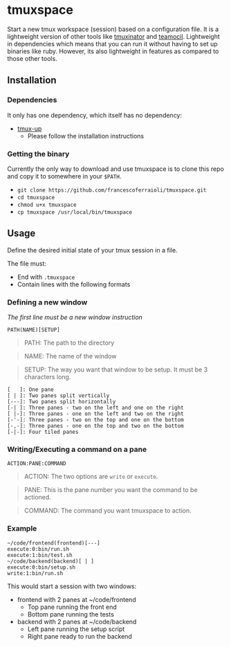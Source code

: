 # tmuxspace

Start a new tmux workspace (session) based on a configuration file. It is a lightweight version of other tools like [tmuxinator](https://github.com/tmuxinator/tmuxinator) and [teamocil](https://github.com/remi/teamocil). Lightweight in dependencies which means that you can run it without having to set up binaries like ruby. However, its also lightweight in features as compared to those other tools.

## Installation

### Dependencies

It only has one dependency, which itself has no dependency:

- [tmux-up](https://github.com/jamesottaway/tmux-up)
  - Please follow the installation instructions

### Getting the binary

Currently the only way to download and use tmuxspace is to clone this repo and copy it to somewhere in your `$PATH`.

- `git clone https://github.com/francescoferraioli/tmuxspace.git`
- `cd tmuxspace`
- `chmod u+x tmuxspace`
- `cp tmuxspace /usr/local/bin/tmuxspace`

## Usage

Define the desired initial state of your tmux session in a file. 

The file must:
- End with `.tmuxspace`
- Contain lines with the following formats

### Defining a new window

_The first line must be a new window instruction_

```
PATH(NAME)[SETUP]
```

> PATH: The path to the directory

> NAME: The name of the window

> SETUP: The way you want that window to be setup. It must be 3
characters long.

    [   ]: One pane
    [ | ]: Two panes split vertically
    [---]: Two panes split horizontally
    [-| ]: Three panes - two on the left and one on the right
    [ |-]: Three panes - one on the left and two on the right
    [-'-]: Three panes - two on the top and one on the bottom
    [-,-]: Three panes - one on the top and two on the bottom
    [-|-]: Four tiled panes

### Writing/Executing a command on a pane

```
ACTION:PANE:COMMAND
```

> ACTION: The two options are `write` or `execute`.

> PANE: This is the pane number you want the command to be actioned.

> COMMAND: The command you want tmuxspace to action.

### Example

```
~/code/frontend(frontend)[---]
execute:0:bin/run.sh
execute:1:bin/test.sh
~/code/backend(backend)[ | ]
execute:0:bin/setup.sh
write:1:bin/run.sh
```

This would start a session with two windows:
- frontend with 2 panes at ~/code/frontend
  - Top pane running the front end
  - Bottom pane running the tests
- backend with 2 panes at ~/code/backend
  - Left pane running the setup script
  - Right pane ready to run the backend